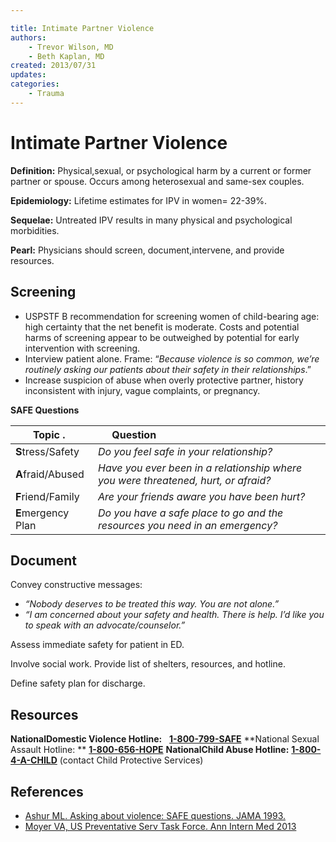 ```yaml
---

title: Intimate Partner Violence
authors:
    - Trevor Wilson, MD
    - Beth Kaplan, MD
created: 2013/07/31
updates:
categories:
    - Trauma
---
```


# Intimate Partner Violence

**Definition:** Physical,sexual, or psychological harm by a current or former partner or spouse. Occurs among heterosexual and same-sex couples.

**Epidemiology:** Lifetime estimates for IPV in women= 22-39%.

**Sequelae:** Untreated IPV results in many physical and psychological morbidities. 

**Pearl:** Physicians should screen, document,intervene, and provide resources.

## Screening

- USPSTF B recommendation for screening women of child-bearing age: high certainty that the net benefit is moderate. Costs and potential harms of screening appear to be outweighed by potential for early intervention with screening.
- Interview patient alone. Frame: “_Because violence is so common, we’re routinely asking our patients about their safety in their relationships_.”
- Increase suspicion of abuse when overly protective partner, history inconsistent with injury, vague complaints, or pregnancy.

**SAFE Questions**

| Topic .            |    Question                                                                        |
| ------------------ | ---------------------------------------------------------------------------------- |
| **S**tress/Safety  | _Do you feel safe in your relationship?_                                           |
| **A**fraid/Abused  | _Have you ever been in a relationship where you were threatened, hurt, or afraid?_ |
| **F**riend/Family  | _Are your friends aware you have been hurt?_                                       |
| **E**mergency Plan | _Do you have a safe place to go and the resources you need in an emergency?_       |

## Document

Convey constructive messages:

- _“Nobody deserves to be treated this way. You are not alone.”_
- _“I am concerned about your safety and health. There is help. I’d like you to speak with an advocate/counselor.”_

Assess immediate safety for patient in ED.

Involve social work. Provide list of shelters, resources, and hotline.

Define safety plan for discharge.

## Resources

**NationalDomestic Violence Hotline:**
  **[1-800-799-SAFE](tel:1-800-799-7233)**
**National Sexual Assault Hotline: **
**[1-800-656-HOPE](tel:1-800-656-4673)**
**NationalChild Abuse Hotline:**
**[1-800-4-A-CHILD](tel:1-800-4-2-24453)** (contact Child Protective Services)

## References

- [Ashur ML. Asking about violence: SAFE questions. JAMA 1993.](http://www.ncbi.nlm.nih.gov/pubmed/?term=8479058)
- [Moyer VA, US Preventative Serv Task Force. Ann Intern Med 2013](http://www.ncbi.nlm.nih.gov/pubmed/?term=23338828)
